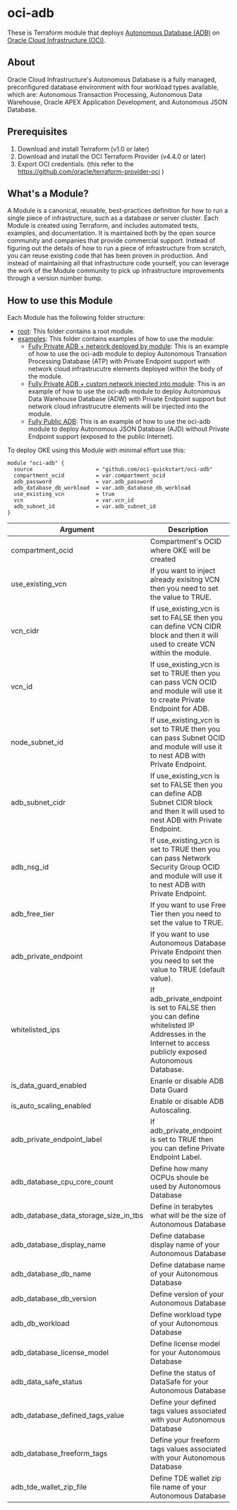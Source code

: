 # oci-adb

These is Terraform module that deploys [Autonomous Database (ADB)](https://docs.oracle.com/en-us/iaas/Content/Database/Concepts/adboverview.htm) on [Oracle Cloud Infrastructure (OCI)](https://cloud.oracle.com/en_US/cloud-infrastructure).

## About
Oracle Cloud Infrastructure's Autonomous Database is a fully managed, preconfigured database environment with four workload types available, which are: Autonomous Transaction Processing, Autonomous Data Warehouse, Oracle APEX Application Development, and Autonomous JSON Database. 

## Prerequisites
1. Download and install Terraform (v1.0 or later)
2. Download and install the OCI Terraform Provider (v4.4.0 or later)
3. Export OCI credentials. (this refer to the https://github.com/oracle/terraform-provider-oci )


## What's a Module?
A Module is a canonical, reusable, best-practices definition for how to run a single piece of infrastructure, such as a database or server cluster. Each Module is created using Terraform, and includes automated tests, examples, and documentation. It is maintained both by the open source community and companies that provide commercial support.
Instead of figuring out the details of how to run a piece of infrastructure from scratch, you can reuse existing code that has been proven in production. And instead of maintaining all that infrastructure code yourself, you can leverage the work of the Module community to pick up infrastructure improvements through a version number bump.

## How to use this Module
Each Module has the following folder structure:
* [root](): This folder contains a root module.
* [examples](examples): This folder contains examples of how to use the module:
  - [Fully Private ADB + network deployed by module](examples/adb-fully-private-no-existing-network): This is an example of how to use the oci-adb module to deploy Autonomous Transation Processing Database (ATP) with Private Endpoint support with network cloud infrastrucutre elements deployed within the body of the module.
  - [Fully Private ADB + custom network injected into module](examples/adb-fully-private-use-existing-network): This is an example of how to use the oci-adb module to deploy Autonomous Data Warehouse Database (ADW) with Private Endpoint support but network cloud infrastrucutre elements will be injected into the module.
  - [Fully Public ADB](examples/adb-fully-public): This is an example of how to use the oci-adb module to deploy Autonomous JSON Database (AJD) without Private Endpoint support (exposed to the public Internet).

To deploy OKE using this Module with minimal effort use this:

```hcl
module "oci-adb" {
  source                    = "github.com/oci-quickstart/oci-adb"
  compartment_ocid          = var.compartment_ocid
  adb_password              = var.adb_password
  adb_database_db_workload  = var.adb_database_db_workload
  use_existing_vcn          = true
  vcn                       = var.vcn_id
  adb_subnet_id             = var.adb_subnet_id
}

```

Argument | Description
--- | ---
compartment_ocid | Compartment's OCID where OKE will be created
use_existing_vcn | If you want to inject already exisitng VCN then you need to set the value to TRUE.
vcn_cidr | If use_existing_vcn is set to FALSE then you can define VCN CIDR block and then it will used to create VCN within the module.
vcn_id | If use_existing_vcn is set to TRUE then you can pass VCN OCID and module will use it to create Private Endpoint for ADB.
node_subnet_id | If use_existing_vcn is set to TRUE then you can pass Subnet OCID and module will use it to nest ADB with Private Endpoint.
adb_subnet_cidr | If use_existing_vcn is set to FALSE then you can define ADB Subnet CIDR block and then it will used to nest ADB with Private Endpoint.
adb_nsg_id | If use_existing_vcn is set to TRUE then you can pass Network Security Group OCID and module will use it to nest ADB with Private Endpoint.
adb_free_tier | If you want to use Free Tier then you need to set the value to TRUE.
adb_private_endpoint | If you want to use Autonomous Database Private Endpoint then you need to set the value to TRUE (default value).
whitelisted_ips | If adb_private_endpoint is set to FALSE then you can define whitelisted IP Addresses in the Internet to access publicly exposed Autonomous Database.
is_data_guard_enabled | Enanle or disable ADB Data Guard
is_auto_scaling_enabled | Enable or disable ADB Autoscaling.
adb_private_endpoint_label | If adb_private_endpoint is set to TRUE then you can define Private Endpoint Label.
adb_database_cpu_core_count | Define how many OCPUs shoule be used by Autonomous Database
adb_database_data_storage_size_in_tbs | Define in terabytes what will be the size of Autonomous Database
adb_database_display_name | Define database display name of your Autonomous Database
adb_database_db_name | Define database name of your Autonomous Database
adb_database_db_version | Define version of your Autonomous Database
adb_db_workload | Define workload type of your Autonomous Database
adb_database_license_model | Define license model for your Autonomous Database
adb_data_safe_status | Define the status of DataSafe for your Autonomous Database
adb_database_defined_tags_value | Define your defined tags values associated with your Autonomous Database
adb_database_freeform_tags | Define your freeform tags values associated with your Autonomous Database
adb_tde_wallet_zip_file | Define TDE wallet zip file name of your Autonomous Database


